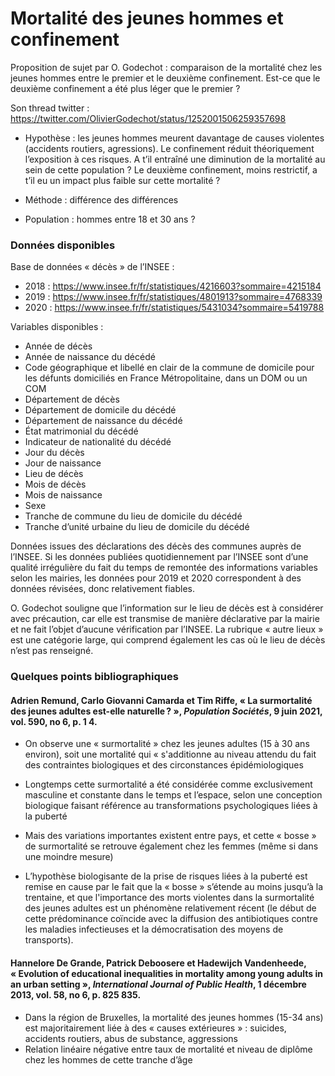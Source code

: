 # Mortalité des jeunes hommes et confinement

Proposition de sujet par O. Godechot : comparaison de la mortalité chez les jeunes hommes entre le premier et le deuxième confinement. Est-ce que le deuxième confinement a été plus léger que le premier ?  

Son thread twitter : https://twitter.com/OlivierGodechot/status/1252001506259357698 

-	Hypothèse : les jeunes hommes meurent davantage de causes violentes (accidents routiers, agressions). Le confinement réduit théoriquement l’exposition à ces risques. A t’il entraîné une diminution de la mortalité au sein de cette population ? Le deuxième confinement, moins restrictif, a t’il eu un impact plus faible sur cette mortalité ?

-	Méthode : différence des différences

-	Population : hommes entre 18 et 30 ans ?


### Données disponibles 

Base de données « décès » de l’INSEE :

-	2018 : https://www.insee.fr/fr/statistiques/4216603?sommaire=4215184
-	2019 : https://www.insee.fr/fr/statistiques/4801913?sommaire=4768339
-	2020 : https://www.insee.fr/fr/statistiques/5431034?sommaire=5419788

Variables disponibles :

-	Année de décès
-	Année de naissance du décédé 
-	Code géographique et libellé en clair de la commune de domicile pour les défunts domiciliés en France Métropolitaine, dans un DOM ou un COM 
-	Département de décès
-	Département de domicile du décédé 
-	Département de naissance du décédé 
-	État matrimonial du décédé
-	Indicateur de nationalité du décédé 
-	Jour du décès 
-	Jour de naissance 
-	Lieu de décès 
-	Mois de décès
-	Mois de naissance 
-	Sexe 
-	Tranche de commune du lieu de domicile du décédé 
-	Tranche d’unité urbaine du lieu de domicile du décédé 

Données issues des déclarations des décès des communes auprès de l’INSEE. Si les données publiées quotidiennement par l’INSEE sont d’une qualité irrégulière du fait du temps de remontée des informations variables selon les mairies, les données pour 2019 et 2020 correspondent à des données révisées, donc relativement fiables.

O. Godechot souligne que l’information sur le lieu de décès est à considérer avec précaution, car elle est transmise de manière déclarative par la mairie et ne fait l’objet d’aucune vérification par l’INSEE. La rubrique « autre lieux » est une catégorie large, qui comprend également les cas où le lieu de décès n’est pas renseigné. 

### Quelques points bibliographiques

#### Adrien Remund, Carlo Giovanni Camarda et Tim Riffe, « La surmortalité des jeunes adultes est-elle naturelle ? », *Population Sociétés*, 9 juin 2021, vol. 590, no 6, p. 1 4.

-	On observe une « surmortalité » chez les jeunes adultes (15 à 30 ans environ), soit une mortalité qui « s'additionne au niveau attendu du fait des contraintes biologiques et des circonstances épidémiologiques

-	Longtemps cette surmortalité a été considérée comme exclusivement masculine et constante dans le temps et l’espace, selon une conception biologique faisant référence au transformations psychologiques liées à la puberté

-	Mais des variations importantes existent entre pays, et cette « bosse » de surmortalité se retrouve également chez les femmes (même si dans une moindre mesure)

-	L’hypothèse biologisante de la prise de risques liées à la puberté est remise en cause par le fait que la « bosse » s’étende au moins jusqu’à la trentaine, et que l'importance des morts violentes dans la surmortalité des jeunes adultes est un phénomène relativement récent (le début de cette prédominance coïncide avec la diffusion des antibiotiques contre les maladies infectieuses et la démocratisation des moyens de transports).


#### Hannelore De Grande, Patrick Deboosere et Hadewijch Vandenheede, « Evolution of educational inequalities in mortality among young adults in an urban setting », *International Journal of Public Health*, 1 décembre 2013, vol. 58, no 6, p. 825 835.

-	Dans la région de Bruxelles, la mortalité des jeunes hommes (15-34 ans) est majoritairement liée à des « causes extérieures » : suicides, accidents routiers, abus de substance, aggressions
-	Relation linéaire négative entre taux de mortalité et niveau de diplôme chez les hommes de cette tranche d’âge

